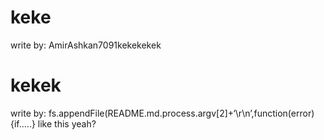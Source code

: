 # keke
write by: AmirAshkan7091kekekekek
# kekek
write by: fs.appendFile(README.md.process.argv[2]+‘\r\n’,function(error){if…..}
like this yeah?
